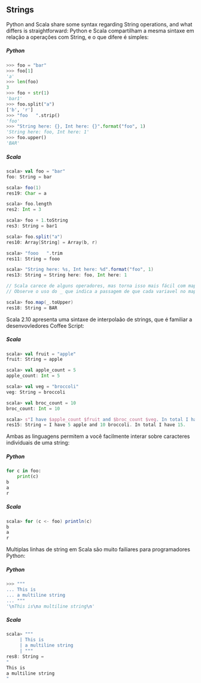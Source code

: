 Strings
-------

Python and Scala share some syntax regarding String operations, and what differs is straightforward:
Python e Scala compartilham a mesma sintaxe em relação a operações com String, e o que difere é simples:

##### Python
```python
>>> foo = "bar"
>>> foo[1]
'a'
>>> len(foo)
3
>>> foo + str(1)
'bar1'
>>> foo.split("a")
['b', 'r']
>>> "foo   ".strip()
'foo'
>>> "String here: {}, Int here: {}".format("foo", 1)
'String here: foo, Int here: 1'
>>> foo.upper()
'BAR'
```

##### Scala
```scala
scala> val foo = "bar"
foo: String = bar

scala> foo(1)
res19: Char = a

scala> foo.length
res2: Int = 3

scala> foo + 1.toString
res3: String = bar1

scala> foo.split("a")
res10: Array[String] = Array(b, r)

scala> "fooo   ".trim
res11: String = fooo

scala> "String here: %s, Int here: %d".format("foo", 1)
res13: String = String here: foo, Int here: 1

// Scala carece de alguns operadores, mas torna isso mais fácil com mapas de strings
// Observe o uso do _ que indica a passagem de que cada variavel no mapa.

scala> foo.map(_.toUpper)
res18: String = BAR
```

Scala 2.10 apresenta uma sintaxe de interpolaão de strings, que é familiar a desenvovledores Coffee Script:

##### Scala
```scala
scala> val fruit = "apple"
fruit: String = apple

scala> val apple_count = 5
apple_count: Int = 5

scala> val veg = "broccoli"
veg: String = broccoli

scala> val broc_count = 10
broc_count: Int = 10

scala> s"I have $apple_count $fruit and $broc_count $veg. In total I have ${apple_count + broc_count}."
res15: String = I have 5 apple and 10 broccoli. In total I have 15.
```

Ambas as linguagens permitem a você facilmente interar sobre caracteres individuais de uma string:

##### Python
```python
for c in foo:
    print(c)
b
a
r
```

##### Scala
```scala
scala> for (c <- foo) println(c)
b
a
r
```

Multiplas linhas de string em Scala são muito failiares para programadores Python:

##### Python
```python
>>> """
... This is
... a multiline string
... """
'\nThis is\na multiline string\n'
```

##### Scala
```scala
scala> """
     | This is
     | a multiline string
     | """
res8: String =
"
This is
a multiline string
"
```

